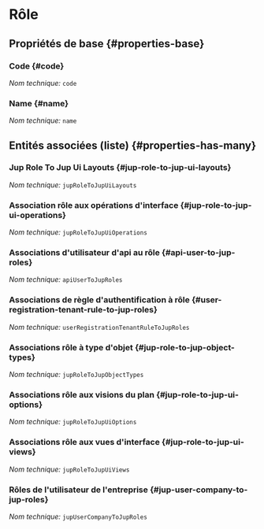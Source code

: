 # Rôle
<!--- THIS FILE IS GENERATED PLEASE DO NOT EDIT IT DIRECTLY --->



<OH code="jupRole"/>


## Propriétés de base {#properties-base}

### Code {#code}



*Nom technique:* ```code```
<PH code="jupRole:code"/>

### Name {#name}



*Nom technique:* ```name```
<PH code="jupRole:name"/>




## Entités associées (liste) {#properties-has-many}

###  Jup Role To Jup Ui Layouts {#jup-role-to-jup-ui-layouts}



*Nom technique:* ```jupRoleToJupUiLayouts```
<PH code="jupRole:jupRoleToJupUiLayouts"/>

### Association rôle aux opérations d'interface {#jup-role-to-jup-ui-operations}



*Nom technique:* ```jupRoleToJupUiOperations```
<PH code="jupRole:jupRoleToJupUiOperations"/>

### Associations d'utilisateur d'api au rôle {#api-user-to-jup-roles}



*Nom technique:* ```apiUserToJupRoles```
<PH code="jupRole:apiUserToJupRoles"/>

### Associations de règle d'authentification à rôle {#user-registration-tenant-rule-to-jup-roles}



*Nom technique:* ```userRegistrationTenantRuleToJupRoles```
<PH code="jupRole:userRegistrationTenantRuleToJupRoles"/>

### Associations rôle à type d'objet {#jup-role-to-jup-object-types}



*Nom technique:* ```jupRoleToJupObjectTypes```
<PH code="jupRole:jupRoleToJupObjectTypes"/>

### Associations rôle aux visions du plan {#jup-role-to-jup-ui-options}



*Nom technique:* ```jupRoleToJupUiOptions```
<PH code="jupRole:jupRoleToJupUiOptions"/>

### Associations rôle aux vues d'interface {#jup-role-to-jup-ui-views}



*Nom technique:* ```jupRoleToJupUiViews```
<PH code="jupRole:jupRoleToJupUiViews"/>

### Rôles de l'utilisateur de l'entreprise {#jup-user-company-to-jup-roles}



*Nom technique:* ```jupUserCompanyToJupRoles```
<PH code="jupRole:jupUserCompanyToJupRoles"/>




